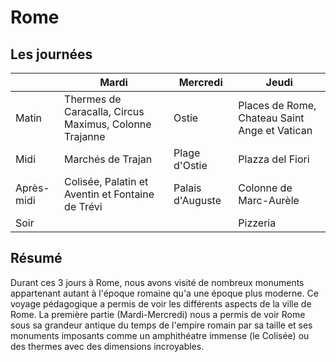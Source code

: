 # Rome
## Les journées

|          |Mardi     |Mercredi    |Jeudi|
|----------| -------- | ------- |--------|
|Matin     | Thermes de Caracalla, Circus Maximus, Colonne Trajanne|Ostie|Places de Rome, Chateau Saint Ange et Vatican
|Midi      |Marchés de Trajan| Plage d'Ostie|Plazza del Fiori|
|Après-midi|Colisée, Palatin et Aventin et Fontaine de Trévi|Palais d'Auguste|Colonne de Marc-Aurèle|
|Soir      |||Pizzeria|
## Résumé
Durant ces 3 jours à Rome, nous avons visité de nombreux monuments appartenant autant à l'époque romaine qu'a une époque plus moderne.
Ce voyage pédagogique a permis de voir les différents aspects de la ville de Rome. La première partie (Mardi-Mercredi) nous a permis de voir Rome sous sa grandeur antique du temps de l'empire romain par sa taille et ses monuments imposants comme un amphithéatre immense (le Colisée) ou des thermes avec des dimensions incroyables. 